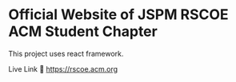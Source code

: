 # Official Website of JSPM RSCOE ACM Student Chapter 

This project uses react framework.

Live Link 🔗 https://rscoe.acm.org
